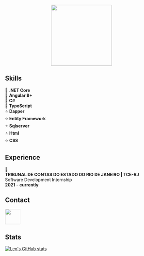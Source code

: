 <p align="center">
  <img src="https://user-images.githubusercontent.com/10377511/169407004-c56305e1-b019-4ac2-912e-e662aaa37665.gif" width=200px weight=200px>
</p>

## Skills

:star2: **.NET Core** <br>
:star2: **Angular 8+** <br>
:star2: **C#** <br>
:star2: **TypeScript** <br>
:star: **Dapper** <br>
:star: **Entity Framework** <br>
:star: **Sqlserver** <br>
:star: **Html** <br>
:star: **CSS** <br>



## Experience
🌱 <br>
**TRIBUNAL DE CONTAS DO ESTADO DO RIO DE JANEIRO | TCE-RJ** <br>
Software Development Internship <br>
**2021** - **currently** <br>

## Contact
<a href="https://www.linkedin.com/in/leo-andrade-41724830/">
<img src="https://user-images.githubusercontent.com/10377511/168383316-e0ccb835-4354-48f5-89d5-1b4065a17858.png" width="50" height="50"/>
</a>
<br>

## Stats
[![Leo's GitHub stats](https://github-readme-stats.vercel.app/api?username=leoramos182&show_icons=true&theme=gotham)](https://github.com/anuraghazra/github-readme-stats)



<!-- **leoramos182/leoramos182** is a ✨ _special_ ✨ repository because its `README.md` (this file) appears on your GitHub profile.

Here are some ideas to get you started:

- 🔭 I’m currently working on ...
- 🌱 I’m currently learning ...
- 👯 I’m looking to collaborate on ...
- 🤔 I’m looking for help with ...
- 💬 Ask me about ...
- 📫 How to reach me: ...
- 😄 Pronouns: ...
- ⚡ Fun fact: ...
-->
